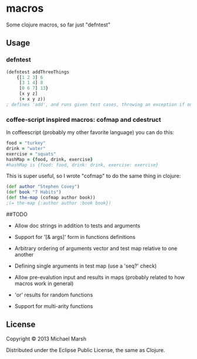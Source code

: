 # macros

Some clojure macros, so far just "defntest"

## Usage

### defntest
```clojure
(defntest addThreeThings
    {[1 2 3] 6
     [3 1 4] 8
     [0 6 7] 13}
     [x y z]
     (+ x y z))
; defines 'add', and runs given test cases, throwing an exception if one doesn't pass
```
### coffee-script inspired macros: cofmap and cdestruct
In coffeescript (probably my other favorite language) you can do this:
```coffeescript
food = "turkey"
drink = "water"
exercise = "squats"
hashMap = {food, drink, exercise}
#hashMap is {food: food, drink: drink, exercise: exercise}
```
This is super useful, so I wrote "cofmap" to do the same thing in clojure:
```clojure
(def author "Stephen Covey")
(def book "7 Habits")
(def the-map (cofmap author book))
;(= the-map {:author author :book book})
```

##TODO
* Allow doc strings in addition to tests and arguments
* Support for '[& args]' form in functions definitions
* Arbitrary ordering of arguments vector and test map relative to one another
* Defining single arguments in test map (use a 'seq?' check)
* Allow pre-evalution input and results in maps (probably related to how macros work in general)
* 'or' results for random functions

* Support for multi-arity functions


## License

Copyright © 2013 Michael Marsh

Distributed under the Eclipse Public License, the same as Clojure.